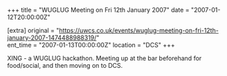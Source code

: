 +++
title = "WUGLUG Meeting on Fri 12th January 2007"
date = "2007-01-12T20:00:00Z"

[extra]
original = "https://uwcs.co.uk/events/wuglug-meeting-on-fri-12th-january-2007-1474488988319/"    
ent_time = "2007-01-13T00:00:00Z"
location = "DCS"
+++

XING - a WUGLUG hackathon. Meeting up at the bar beforehand for food/social, and then moving on to DCS.


